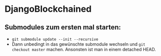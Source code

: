 # DjangoBlockchained

## Submodules zum ersten mal starten:
- `git submodule update --init --recursive`
- Dann unbedingt in das gewünschte submodule wechseln und `git checkout master` machen.
Ansonsten ist man in einem detached HEAD.
